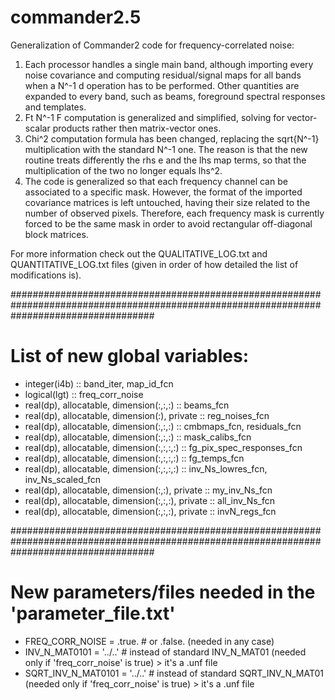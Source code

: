 # commander2.5
Generalization of Commander2 code for frequency-correlated noise:

 1. Each processor handles a single main band, although importing every noise covariance and computing residual/signal maps for all bands when a N^-1 d operation has to be performed. Other quantities are expanded to every band, such as beams, foreground spectral responses and templates.
2. Ft N^-1 F computation is generalized and simplified, solving for vector-scalar products rather then matrix-vector ones.
3. Chi^2 computation formula has been changed, replacing the sqrt{N^-1} multiplication with the standard N^-1 one. The reason is that the new routine treats differently the rhs e and the lhs map terms, so that the multiplication of the two no longer equals lhs^2.
4. The code is generalized so that each frequency channel can be associated to a specific mask. However, the format of the imported covariance matrices is left untouched, having their size related to the number of observed pixels. Therefore, each frequency mask is currently forced to be the same mask in order to avoid rectangular off-diagonal block matrices. 

For more information check out the QUALITATIVE_LOG.txt and QUANTITATIVE_LOG.txt files (given in order of how detailed the list of modifications is).


##########################################################################################################################################

# List of new global variables:

- integer(i4b) :: band_iter, map_id_fcn
- logical(lgt) :: freq_corr_noise
- real(dp),     allocatable, dimension(:,:,:)           :: beams_fcn
- real(dp),     allocatable, dimension(:),      private :: reg_noises_fcn
- real(dp),     allocatable, dimension(:,:,:)           :: cmbmaps_fcn, residuals_fcn
- real(dp),     allocatable, dimension(:,:,:)           :: mask_calibs_fcn
- real(dp),     allocatable, dimension(:,:,:,:)         :: fg_pix_spec_responses_fcn
- real(dp),     allocatable, dimension(:,:,:,:)         :: fg_temps_fcn
- real(dp),     allocatable, dimension(:,:,:,:)         :: inv_Ns_lowres_fcn, inv_Ns_scaled_fcn
- real(dp),     allocatable, dimension(:,:),    private :: my_inv_Ns_fcn
- real(dp),     allocatable, dimension(:,:,:),  private :: all_inv_Ns_fcn
- real(dp),     allocatable, dimension(:,:,:),  private :: invN_regs_fcn


##########################################################################################################################################

# New parameters/files needed in the 'parameter_file.txt'

- FREQ_CORR_NOISE          = .true. # or .false. (needed in any case)
- INV_N_MAT0101            = '../..' # instead of standard INV_N_MAT01 (needed only if 'freq_corr_noise' is true)      > it's a .unf file
- SQRT_INV_N_MAT0101       = '../..' # instead of standard SQRT_INV_N_MAT01 (needed only if 'freq_corr_noise' is true) > it's a .unf file
